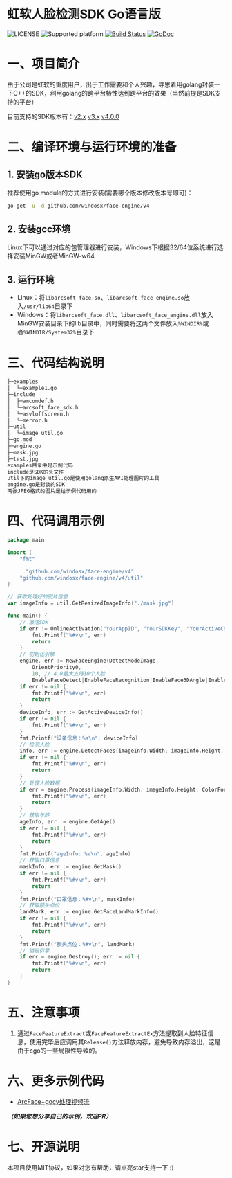 # 虹软人脸检测SDK Go语言版
![LICENSE](https://img.shields.io/github/license/windosx/face-engine)
![Supported platform](https://img.shields.io/badge/platform-win%20%7C%20linux-lightgrey)
[![Build Status](https://travis-ci.org/windosx/face-engine.svg?branch=master)](https://travis-ci.org/windosx/face-engine)
[![GoDoc](http://godoc.org/github.com/windosx/face-engine?status.svg)](http://godoc.org/github.com/windosx/face-engine)

# 一、项目简介

由于公司是虹软的重度用户，出于工作需要和个人兴趣，寻思着用golang封装一下C++的SDK，利用golang的跨平台特性达到跨平台的效果（当然前提是SDK支持的平台）

目前支持的SDK版本有：[v2.x](https://github.com/windosx/face-engine/tree/v2.2.0) [v3.x](https://github.com/windosx/face-engine/tree/v3.0.8) [v4.0.0](https://github.com/windosx/face-engine)

# 二、编译环境与运行环境的准备

## 1. 安装go版本SDK
推荐使用go module的方式进行安装(需要哪个版本修改版本号即可)：

```bash
go get -u -d github.com/windosx/face-engine/v4
```
## 2. 安装gcc环境
Linux下可以通过对应的包管理器进行安装，Windows下根据32/64位系统进行选择安装MinGW或者MinGW-w64

## 3. 运行环境
 - Linux：将`libarcsoft_face.so`、`libarcsoft_face_engine.so`放入`/usr/lib64`目录下
 - Windows：将`libarcsoft_face.dll`、`libarcsoft_face_engine.dll`放入MinGW安装目录下的lib目录中，同时需要将这两个文件放入`%WINDIR%`或者`%WINDIR/System32%`目录下

# 三、代码结构说明
```bash
├─examples
│  └─example1.go
├─include
│  ├─amcomdef.h
│  └─arcsoft_face_sdk.h
│  └─asvloffscreen.h
│  └─merror.h
├─util
│  └─image_util.go
├─go.mod
├─engine.go
├─mask.jpg
├─test.jpg
examples目录中是示例代码
include是SDK的头文件
util下的image_util.go是使用golang原生API处理图片的工具
engine.go是封装的SDK
两张JPEG格式的图片是给示例代码用的
```
# 四、代码调用示例
```go
package main

import (
	"fmt"

	. "github.com/windosx/face-engine/v4"
	"github.com/windosx/face-engine/v4/util"
)

// 获取处理好的图片信息
var imageInfo = util.GetResizedImageInfo("./mask.jpg")

func main() {
	// 激活SDK
	if err := OnlineActivation("YourAppID", "YourSDKKey", "YourActiveCode"); err != nil {
		fmt.Printf("%#v\n", err)
		return
	}
	// 初始化引擎
	engine, err := NewFaceEngine(DetectModeImage,
		OrientPriority0,
		10, // 4.0最大支持10个人脸
		EnableFaceDetect|EnableFaceRecognition|EnableFace3DAngle|EnableLiveness|EnableIRLiveness|EnableAge|EnableGender|EnableMaskDetect|EnableFaceLandMark)
	if err != nil {
		fmt.Printf("%#v\n", err)
		return
	}
	deviceInfo, err := GetActiveDeviceInfo()
	if err != nil {
		fmt.Printf("%#v\n", err)
	}
	fmt.Printf("设备信息：%s\n", deviceInfo)
	// 检测人脸
	info, err := engine.DetectFaces(imageInfo.Width, imageInfo.Height, ColorFormatBGR24, imageInfo.DataUInt8)
	if err != nil {
		fmt.Printf("%#v\n", err)
		return
	}
	// 处理人脸数据
	if err = engine.Process(imageInfo.Width, imageInfo.Height, ColorFormatBGR24, imageInfo.DataUInt8, info, EnableAge|EnableGender|EnableFace3DAngle|EnableLiveness|EnableMaskDetect|EnableFaceLandMark); err != nil {
		fmt.Printf("%#v\n", err)
		return
	}
	// 获取年龄
	ageInfo, err := engine.GetAge()
	if err != nil {
		fmt.Printf("%#v\n", err)
		return
	}
	fmt.Printf("ageInfo: %v\n", ageInfo)
	// 获取口罩信息
	maskInfo, err := engine.GetMask()
	if err != nil {
		fmt.Printf("%#v\n", err)
		return
	}
	fmt.Printf("口罩信息：%#v\n", maskInfo)
	// 获取额头点位
	landMark, err := engine.GetFaceLandMarkInfo()
	if err != nil {
		fmt.Printf("%#v\n", err)
		return
	}
	fmt.Printf("额头点位：%#v\n", landMark)
	// 销毁引擎
	if err = engine.Destroy(); err != nil {
		fmt.Printf("%#v\n", err)
		return
	}
}
```
# 五、注意事项
1. 通过`FaceFeatureExtract`或`FaceFeatureExtractEx`方法提取到人脸特征信息，使用完毕后应调用其`Release()`方法释放内存，避免导致内存溢出，这是由于cgo的一些局限性导致的。

# 六、更多示例代码
- [ArcFace+gocv处理视频流](https://github.com/windosx/arcface-gocv-examples)

***（如果您想分享自己的示例，欢迎PR）***

# 七、开源说明
本项目使用MIT协议，如果对您有帮助，请点亮star支持一下 :)
